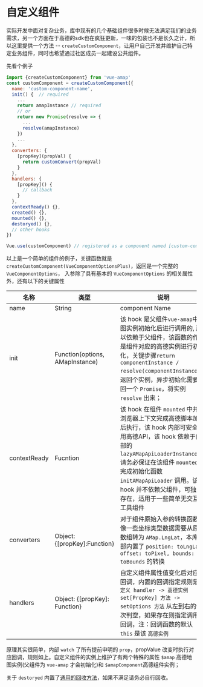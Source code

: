 # 自定义组件

实际开发中面对复杂业务，库中现有的几个基础组件很多时候无法满足我们的业务需求，另一个方面在于高德的sdk也在疯狂更新，一味的包装也不是长久之计，所以这里提供一个方法 -- `createCustomComponent`，让用户自己开发并维护自己特定业务组件，同时也希望通过社区成员一起建设公共组件。

先看个例子
<vuep template="#example"></vuep>

<script v-pre type="text/x-template" id="example">
  <template>
    <div class="amap-page-container">
      <el-amap vid="amapDemo" :zoom="zoom" :center="center" class="amap-demo">
        <amap-canvas-markers
          :data="markerData"
          :get-position="markerOptions.getPosition"
          :get-hover-title="markerOptions.getHoverTitle"
          :visible="markerOptions.visible"
          render-constructor="PointSimplifier.Render.Canvas"
          :render-options="markerOptions.renderOptions"
          :events="markerOptions.events"
          ></amap-canvas-markers>
      </el-amap>
      <div class="toolbar">
        <button type="button" name="button" @click="toggleVisible">toggle visible</button>
      </div>
    </div>
  </template>

  <style>
    .amap-demo {
      height: 300px;
    }
  </style>
  <script>
    // import {createCustomComponent} from 'vue-amap' 
    const { createCustomComponent } = VueAMap;
    // 组件定义
    const AmapCanvasMarkers = createCustomComponent({
      name: 'amap-canvas-marker',
      props: [
        'visible',
        'zIndex',
        'data',
        'getPosition',
        'getHoverTitle',
        'compareDataItem',
        'autoSetFitView',
        'renderConstructor',
        'renderOptions',
        'maxChildrenOfQuadNode',
        'maxDepthOfQuadTree',
        'badBoundsAspectRatio'
      ],
      contextReady() {
        console.log('context ready', AMap);
      },
      init(options, map) {
        return new Promise((resolve, reject) => {
          AMapUI.loadUI(['misc/PointSimplifier'], PointSimplifier => {
            const {renderConstructor: renderStr, renderOptions } = options;
            // console.log(renderStr);
            if (renderStr) options.renderConstructor = renderStr.split('.').reduce((pre, cur) =>  pre[cur], {PointSimplifier});
            if (options.renderOptions && options.renderOptions.pointStyle) {
              const {pointStyle} = options.renderOptions;
              if (pointStyle.contentImg) pointStyle.content = PointSimplifier.Render.Canvas.getImageContent(pointStyle.contentImg, () => this.$amapComponent.renderLater()),
              e => console.error(e)
            }
            resolve(new PointSimplifier(options))
          });
        })
      },
      converters: {},
      handlers: {
        zIndex(index) {
          this.setzIndex(index);
        },
        visible(flag) {
          flag === false ? this.hide() : this.show();
        }
      }
    });
    const center = [121.5273285, 31.21515044];
    const markerData = Array.from({length: 10000},(x, index) => ({position: [
      center[0] + (Math.random() > 0.5 ? 1 : -1) * Math.random() * 0.6,
      center[1] + (Math.random() > 0.5 ? 1 : -1) * Math.random() * 0.6
    ], title: `小点坐标-${index}`}));
    module.exports = {
      components: {AmapCanvasMarkers},
      data() {
        return {
          zoom: 14,
          center,
          markerData,
          markerOptions: {
            visible: true,
            getPosition(dateItem) {
              return dateItem.position
            },
            getHoverTitle(dateItem) {
              return dateItem.title
            },
            renderOptions: {
              pointStyle: {
                contentImg: 'http://webapi.amap.com/theme/v1.3/markers/n/mark_b1.png',
                width: 19,
                height: 31,
                offset: ['-50%', '-100%'],
                fillStyle: null,
                strokeStyle: null
              }
            },
            events: {
              pointClick(e, point) {
                console.log('event pointClick', e, point)
              },
              pointMouseover(e, point) {
                console.log('event pointMouseover', e, point);
              },
              pointMouseout(e, point) {
                console.log('event pointMouseout', e, point)
              }
            }
          }
        }
      },
      methods: {
        toggleVisible() {
          this.markerOptions.visible = !this.markerOptions.visible;
        }
      }
    }
  </script>
</script>

```js
import {createCustomComponent} from 'vue-amap'
const customComponent = createCustomComponent({
  name: 'custom-component-name',
  init() {  // required
    ...
    return amapInstance // required
    // or
    return new Promise(resolve => {
      ...
      resolve(amapInstance)
    })
    ...
  },
  converters: {
    [propKey](propVal) {
      return customConvert(propVal)
    }
  },
  handlers: {
    [propKey]() {
      // callback
    }
  },
  contextReady() {},
  created() {},
  mounted() {},
  destoryed() {},
  // other hooks
})

Vue.use(customComponent) // registered as a component named [custom-component-name]

```
以上是一个简单的组件的例子，关键函数就是 `createCustomComponent(VueComponentOptionsPlus)`，返回是一个完整的 `VueComponentOptions`， 入参除了具有基本的 `VueComponentOptions` 的相关属性外，还有以下的关键属性

名称 | 类型 | 说明
---|---|---|
name | String | component Name
init  |  Function(options, AMapInstance)  |  该 hook 是父组件`vue-amap`中地图实例初始化后进行调用的, 所以依赖于父组件，该函数的作用是组件对应的高德实例进行初始化，关键步骤`return componentInstance / resolve(componentInstance)`，返回个实例，异步初始化需要返回一个 `Promise`，将实例 `resolve` 出来；
contextReady | Fucntion | 该 hook 在组件 `mounted` 中并且浏览器上下文完成高德脚本加载后执行，该 hook 内部可安全使用高德API，该 hook 依赖于内部的 `lazyAMapApiLoaderInstance`, 请务必保证在该组件 `mounted` 前完成初始化函数 `initAMapApiLoader` 调用。该 hook 并不依赖父组件，可独立存在，适用于一些简单无交互的工具组件
converters  | Object: {[propKey]:Function} | 对于组件原始入参的转换函数，像一些坐标类型数据需要从原始数组转为 `AMap.LngLat`，本库内部内置了 `position: toLngLat, offset: toPixel, bounds: toBounds` 的转换
handlers  | Object: {[propKey]: Function} | 自定义组件属性值变化后对应的回调，内置的回调指定规则是 `自定义 handler -> 高德实例 set[PropKey] 方法 -> setOptions 方法` 从左到右的依次判空，如果存在则指定调用该回调，注：回调函数的默认 `this` 是该 `高德实例`

原理其实很简单，内部 `watch` 了所有提前申明的 `prop`，propValue 改变时执行对应回调，规则如上。自定义组件的实例上维护了有两个特殊的属性 `$amap` 高德地图实例(父组件为 `vue-amap` 才会初始化)和 `$amapComponent`高德组件实例；

关于 `destoryed` 内置了[通用的回收方法](https://github.com/MZIchenjl/vue-amap/blob/dev/src/lib/mixins/register-component.js#L23)，如果不满足请务必自行回收。

